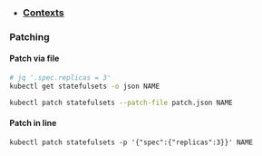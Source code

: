 * ### [Contexts](md-files/contexts.md)

### Patching

#### Patch via file
```bash
# jq '.spec.replicas = 3'
kubectl get statefulsets -o json NAME

kubectl patch statefulsets --patch-file patch.json NAME
```

#### Patch in line
```
kubectl patch statefulsets -p '{"spec":{"replicas":3}}' NAME
```
